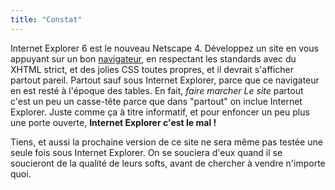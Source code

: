 ```yaml
---
title: "Constat"
---
```


Internet Explorer 6 est le nouveau Netscape 4. Développez un site en vous
appuyant sur un bon [navigateur](http://www.mozilla.org/products/firefox/), en
respectant les standards avec du XHTML strict, et des jolies CSS toutes
propres, et il devrait s'afficher partout pareil. Partout sauf sous Internet
Explorer, parce que ce navigateur en est resté à l'époque des tables. En fait,
_faire marcher Le site_ partout c'est un peu un casse-tête parce que dans
"partout" on inclue Internet Explorer. Juste comme ça à titre informatif, et
pour enfoncer un peu plus une porte ouverte, **Internet Explorer c'est le mal
!**

Tiens, et aussi la prochaine version de ce site ne sera même pas testée une
seule fois sous Internet Explorer. On se souciera d'eux quand il se soucieront
de la qualité de leurs softs, avant de chercher à vendre n'importe quoi.

